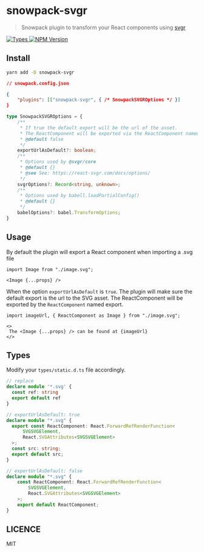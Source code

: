 # snowpack-svgr

> Snowpack plugin to transform your React components using [svgr](https://github.com/gregberge/svgr)


<p>
  <a aria-label="Types" href="https://www.npmjs.com/package/snowpack-svgr">
    <img alt="Types" src="https://img.shields.io/npm/types/snowpack-svgr?style=for-the-badge&labelColor=24292e">
  </a>
  <a aria-label="NPM version" href="https://www.npmjs.com/package/snowpack-svgr">
    <img alt="NPM Version" src="https://img.shields.io/npm/v/snowpack-svgr?style=for-the-badge&labelColor=24292e">
  </a>
</p>

## Install

```sh
yarn add -D snowpack-svgr
```

```json
// snowpack.config.json

{
    "plugins": [["snowpack-svgr", { /* SnowpackSVGROptions */ }]
}
```

```ts
type SnowpackSVGROptions = {
    /**
     * If true the default export will be the url of the asset.
     * The ReactComponent will be exported via the ReactComponent named export
     * @default false
     */
    exportUrlAsDefault?: boolean;
    /**
     * Options used by @svgr/core
     * @default {}
     * @see See: https://react-svgr.com/docs/options/
     */
    svgrOptions?: Record<string, unknown>;
    /**
     * Options used by babell.loadPartialConfig()
     * @default {}
     */
    babelOptions?: babel.TransformOptions;
}
```

## Usage

By default the plugin will export a React component when importing a .svg file

```tsx
import Image from "./image.svg";

<Image {...props} />
```

When the option `exportUrlAsDefault` is `true`. The plugin will make sure the default export is the url to the SVG asset. The ReactComponent will be exported by the `ReactComponent` named export.

```tsx
import imageUrl, { ReactComponent as Image } from "./image.svg";

<>
 The <Image {...props} /> can be found at {imageUrl}
</>
```

## Types

Modify your `types/static.d.ts` file accordingly.

```ts
// replace
declare module '*.svg' {
  const ref: string
  export default ref
}

// exportUrlAsDefault: true
declare module "*.svg" {
  export const ReactComponent: React.ForwardRefRenderFunction<
      SVGSVGElement,
      React.SVGAttributes<SVGSVGElement>
  >;
  const src: string;
  export default src;
}

// exportUrlAsDefault: false
declare module "*.svg" {
    const ReactComponent: React.ForwardRefRenderFunction<
        SVGSVGElement,
        React.SVGAttributes<SVGSVGElement>
    >;
    export default ReactComponent;
}
```

## LICENCE

MIT
